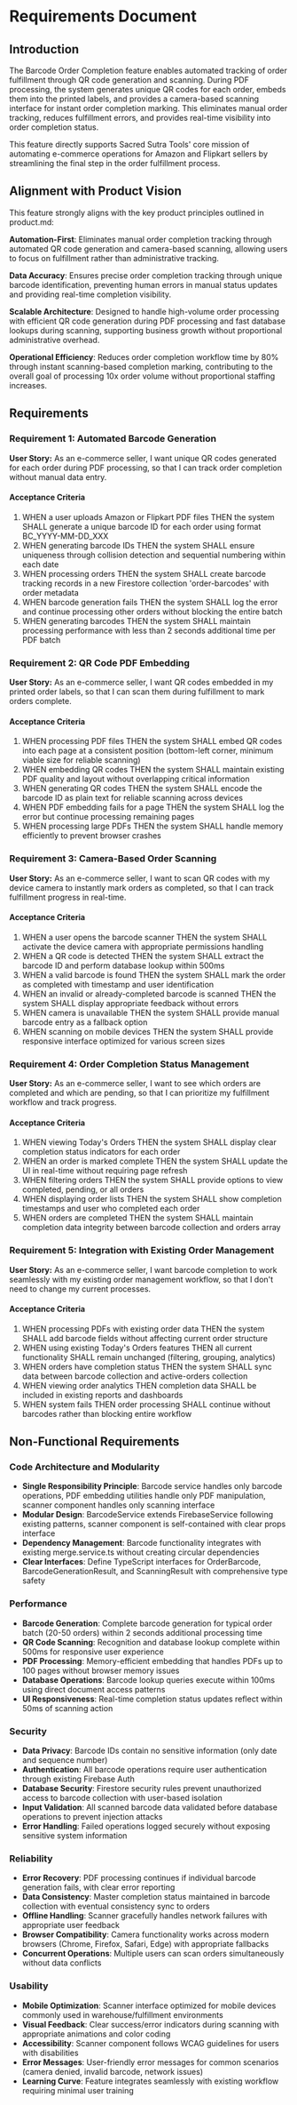 # Requirements Document

## Introduction

The Barcode Order Completion feature enables automated tracking of order fulfillment through QR code generation and scanning. During PDF processing, the system generates unique QR codes for each order, embeds them into the printed labels, and provides a camera-based scanning interface for instant order completion marking. This eliminates manual order tracking, reduces fulfillment errors, and provides real-time visibility into order completion status.

This feature directly supports Sacred Sutra Tools' core mission of automating e-commerce operations for Amazon and Flipkart sellers by streamlining the final step in the order fulfillment process.

## Alignment with Product Vision

This feature strongly aligns with the key product principles outlined in product.md:

**Automation-First**: Eliminates manual order completion tracking through automated QR code generation and camera-based scanning, allowing users to focus on fulfillment rather than administrative tracking.

**Data Accuracy**: Ensures precise order completion tracking through unique barcode identification, preventing human errors in manual status updates and providing real-time completion visibility.

**Scalable Architecture**: Designed to handle high-volume order processing with efficient QR code generation during PDF processing and fast database lookups during scanning, supporting business growth without proportional administrative overhead.

**Operational Efficiency**: Reduces order completion workflow time by 80% through instant scanning-based completion marking, contributing to the overall goal of processing 10x order volume without proportional staffing increases.

## Requirements

### Requirement 1: Automated Barcode Generation

**User Story:** As an e-commerce seller, I want unique QR codes generated for each order during PDF processing, so that I can track order completion without manual data entry.

#### Acceptance Criteria

1. WHEN a user uploads Amazon or Flipkart PDF files THEN the system SHALL generate a unique barcode ID for each order using format BC_YYYY-MM-DD_XXX
2. WHEN generating barcode IDs THEN the system SHALL ensure uniqueness through collision detection and sequential numbering within each date
3. WHEN processing orders THEN the system SHALL create barcode tracking records in a new Firestore collection 'order-barcodes' with order metadata
4. WHEN barcode generation fails THEN the system SHALL log the error and continue processing other orders without blocking the entire batch
5. WHEN generating barcodes THEN the system SHALL maintain processing performance with less than 2 seconds additional time per PDF batch

### Requirement 2: QR Code PDF Embedding

**User Story:** As an e-commerce seller, I want QR codes embedded in my printed order labels, so that I can scan them during fulfillment to mark orders complete.

#### Acceptance Criteria

1. WHEN processing PDF files THEN the system SHALL embed QR codes into each page at a consistent position (bottom-left corner, minimum viable size for reliable scanning)
2. WHEN embedding QR codes THEN the system SHALL maintain existing PDF quality and layout without overlapping critical information
3. WHEN generating QR codes THEN the system SHALL encode the barcode ID as plain text for reliable scanning across devices
4. WHEN PDF embedding fails for a page THEN the system SHALL log the error but continue processing remaining pages
5. WHEN processing large PDFs THEN the system SHALL handle memory efficiently to prevent browser crashes

### Requirement 3: Camera-Based Order Scanning

**User Story:** As an e-commerce seller, I want to scan QR codes with my device camera to instantly mark orders as completed, so that I can track fulfillment progress in real-time.

#### Acceptance Criteria

1. WHEN a user opens the barcode scanner THEN the system SHALL activate the device camera with appropriate permissions handling
2. WHEN a QR code is detected THEN the system SHALL extract the barcode ID and perform database lookup within 500ms
3. WHEN a valid barcode is found THEN the system SHALL mark the order as completed with timestamp and user identification
4. WHEN an invalid or already-completed barcode is scanned THEN the system SHALL display appropriate feedback without errors
5. WHEN camera is unavailable THEN the system SHALL provide manual barcode entry as a fallback option
6. WHEN scanning on mobile devices THEN the system SHALL provide responsive interface optimized for various screen sizes

### Requirement 4: Order Completion Status Management

**User Story:** As an e-commerce seller, I want to see which orders are completed and which are pending, so that I can prioritize my fulfillment workflow and track progress.

#### Acceptance Criteria

1. WHEN viewing Today's Orders THEN the system SHALL display clear completion status indicators for each order
2. WHEN an order is marked complete THEN the system SHALL update the UI in real-time without requiring page refresh
3. WHEN filtering orders THEN the system SHALL provide options to view completed, pending, or all orders
4. WHEN displaying order lists THEN the system SHALL show completion timestamps and user who completed each order
5. WHEN orders are completed THEN the system SHALL maintain completion data integrity between barcode collection and orders array

### Requirement 5: Integration with Existing Order Management

**User Story:** As an e-commerce seller, I want barcode completion to work seamlessly with my existing order management workflow, so that I don't need to change my current processes.

#### Acceptance Criteria

1. WHEN processing PDFs with existing order data THEN the system SHALL add barcode fields without affecting current order structure
2. WHEN using existing Today's Orders features THEN all current functionality SHALL remain unchanged (filtering, grouping, analytics)
3. WHEN orders have completion status THEN the system SHALL sync data between barcode collection and active-orders collection
4. WHEN viewing order analytics THEN completion data SHALL be included in existing reports and dashboards
5. WHEN system fails THEN order processing SHALL continue without barcodes rather than blocking entire workflow

## Non-Functional Requirements

### Code Architecture and Modularity
- **Single Responsibility Principle**: Barcode service handles only barcode operations, PDF embedding utilities handle only PDF manipulation, scanner component handles only scanning interface
- **Modular Design**: BarcodeService extends FirebaseService following existing patterns, scanner component is self-contained with clear props interface
- **Dependency Management**: Barcode functionality integrates with existing merge.service.ts without creating circular dependencies
- **Clear Interfaces**: Define TypeScript interfaces for OrderBarcode, BarcodeGenerationResult, and ScanningResult with comprehensive type safety

### Performance
- **Barcode Generation**: Complete barcode generation for typical order batch (20-50 orders) within 2 seconds additional processing time
- **QR Code Scanning**: Recognition and database lookup complete within 500ms for responsive user experience
- **PDF Processing**: Memory-efficient embedding that handles PDFs up to 100 pages without browser memory issues
- **Database Operations**: Barcode lookup queries execute within 100ms using direct document access patterns
- **UI Responsiveness**: Real-time completion status updates reflect within 50ms of scanning action

### Security
- **Data Privacy**: Barcode IDs contain no sensitive information (only date and sequence number)
- **Authentication**: All barcode operations require user authentication through existing Firebase Auth
- **Database Security**: Firestore security rules prevent unauthorized access to barcode collection with user-based isolation
- **Input Validation**: All scanned barcode data validated before database operations to prevent injection attacks
- **Error Handling**: Failed operations logged securely without exposing sensitive system information

### Reliability
- **Error Recovery**: PDF processing continues if individual barcode generation fails, with clear error reporting
- **Data Consistency**: Master completion status maintained in barcode collection with eventual consistency sync to orders
- **Offline Handling**: Scanner gracefully handles network failures with appropriate user feedback
- **Browser Compatibility**: Camera functionality works across modern browsers (Chrome, Firefox, Safari, Edge) with appropriate fallbacks
- **Concurrent Operations**: Multiple users can scan orders simultaneously without data conflicts

### Usability
- **Mobile Optimization**: Scanner interface optimized for mobile devices commonly used in warehouse/fulfillment environments
- **Visual Feedback**: Clear success/error indicators during scanning with appropriate animations and color coding
- **Accessibility**: Scanner component follows WCAG guidelines for users with disabilities
- **Error Messages**: User-friendly error messages for common scenarios (camera denied, invalid barcode, network issues)
- **Learning Curve**: Feature integrates seamlessly with existing workflow requiring minimal user training